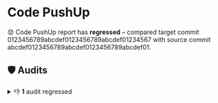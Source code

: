 # Code PushUp

😟 Code PushUp report has **regressed** – compared target commit 0123456789abcdef0123456789abcdef01234567 with source commit abcdef0123456789abcdef0123456789abcdef01.

## 🛡️ Audits

<details>
<summary>👎 <strong>1</strong> audit regressed</summary>

|🔌 Plugin|🛡️ Audit|📏 Previous value|📏 Current value|🔄 Value change|
|:--|:--|:--:|:--:|:--:|
|NPM|Check for outdates NPM packages|🟩 1 package is out of date|🟨 **3 packages are out of date**|![↑ +200 %](https://img.shields.io/badge/%E2%86%91%20%2B200%E2%80%89%25-red)|


</details>
